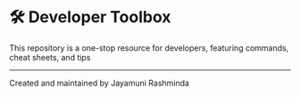 
# 🛠️ Developer Toolbox

This repository is a one-stop resource for developers, featuring commands, cheat sheets, and tips

---

Created and maintained by Jayamuni Rashminda
